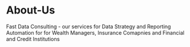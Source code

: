 # About-Us
Fast Data Consulting - our services for Data Strategy and Reporting Automation for for Wealth Managers, Insurance Comapnies and Financial and Credit Institutions
